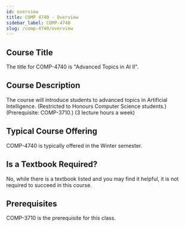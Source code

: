 ```yaml
---
id: overview
title: COMP 4740 - Overview
sidebar_label: COMP-4740
slug: /comp-4740/overview
---
```


## Course Title

The title for COMP-4740 is "Advanced Topics in AI II".

## Course Description

The course will introduce students to advanced topics in Artificial Intelligence. (Restricted to Honours Computer Science students.) (Prerequisite: COMP-3710.) (3 lecture hours a week)

## Typical Course Offering

COMP-4740 is typically offered in the Winter semester.

## Is a Textbook Required?

No, while there is a textbook listed and you may find it helpful, it is not required to succeed in this course.

## Prerequisites

COMP-3710 is the prerequisite for this class.

